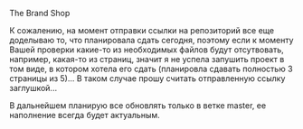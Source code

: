 The Brand Shop

К сожалению, на момент отправки ссылки на репозиторий все еще доделываю то, что планировала сдать сегодня, поэтому если к моменту Вашей проверки какие-то из необходимых файлов будут отсутвовать, например, какая-то из страниц, значит я не успела запушить проект в том виде, в котором хотела его сдать (планировла сдавать полностью 3 страницы из 5)... В таком случае прошу считать отправленную ссылку заглушкой... 

В дальнейшем планирую все обновлять только в ветке master, ее наполнение всегда будет актуальным.     